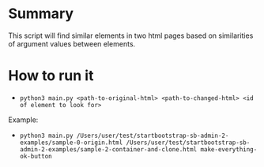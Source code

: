 # Summary
This script will find similar elements in two html pages based on similarities of argument values between elements.

# How to run it

* `python3 main.py <path-to-original-html> <path-to-changed-html> <id of element to look for>`

Example:

* `python3 main.py /Users/user/test/startbootstrap-sb-admin-2-examples/sample-0-origin.html /Users/user/test/startbootstrap-sb-admin-2-examples/sample-2-container-and-clone.html make-everything-ok-button`
